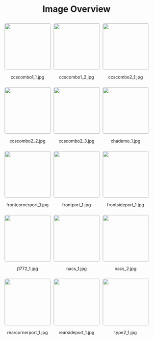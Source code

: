 <style>
    .image-gallery {
        display: flex;
        flex-wrap: wrap;
        gap: 10px;
        justify-content: center;
        padding: 10px;
    }
    .image-gallery img {
        width: 150px;
        height: auto;
        border: 1px solid #ddd;
        border-radius: 5px;
    }
    .image-gallery div {
        flex: 1 1 calc(33.333% - 20px); /* Three images per row on large screens */
        max-width: 150px;
        text-align: center;
    }
    @media (max-width: 768px) {
        .image-gallery div {
            flex: 1 1 calc(50% - 20px); /* Two images per row on medium screens */
        }
    }
    @media (max-width: 480px) {
        .image-gallery div {
            flex: 1 1 100%; /* One image per row on small screens */
        }
    }
</style>
<h1 style ="text-align: center;"> Image Overview </h1> <div class="image-gallery">
<div>
<img src="https://media.evkx.net/multimedia/technology/charging/connectors/ccscombo1_1_st.jpg">
<p>ccscombo1_1.jpg</p>
</div>
<div>
<img src="https://media.evkx.net/multimedia/technology/charging/connectors/ccscombo1_2_st.jpg">
<p>ccscombo1_2.jpg</p>
</div>
<div>
<img src="https://media.evkx.net/multimedia/technology/charging/connectors/ccscombo2_1_st.jpg">
<p>ccscombo2_1.jpg</p>
</div>
<div>
<img src="https://media.evkx.net/multimedia/technology/charging/connectors/ccscombo2_2_st.jpg">
<p>ccscombo2_2.jpg</p>
</div>
<div>
<img src="https://media.evkx.net/multimedia/technology/charging/connectors/ccscombo2_3_st.jpg">
<p>ccscombo2_3.jpg</p>
</div>
<div>
<img src="https://media.evkx.net/multimedia/technology/charging/connectors/chademo_1_st.jpg">
<p>chademo_1.jpg</p>
</div>
<div>
<img src="https://media.evkx.net/multimedia/technology/charging/connectors/frontcornerport_1_st.jpg">
<p>frontcornerport_1.jpg</p>
</div>
<div>
<img src="https://media.evkx.net/multimedia/technology/charging/connectors/frontport_1_st.jpg">
<p>frontport_1.jpg</p>
</div>
<div>
<img src="https://media.evkx.net/multimedia/technology/charging/connectors/frontsideport_1_st.jpg">
<p>frontsideport_1.jpg</p>
</div>
<div>
<img src="https://media.evkx.net/multimedia/technology/charging/connectors/j1772_1_st.jpg">
<p>j1772_1.jpg</p>
</div>
<div>
<img src="https://media.evkx.net/multimedia/technology/charging/connectors/nacs_1_st.jpg">
<p>nacs_1.jpg</p>
</div>
<div>
<img src="https://media.evkx.net/multimedia/technology/charging/connectors/nacs_2_st.jpg">
<p>nacs_2.jpg</p>
</div>
<div>
<img src="https://media.evkx.net/multimedia/technology/charging/connectors/rearcornerport_1_st.jpg">
<p>rearcornerport_1.jpg</p>
</div>
<div>
<img src="https://media.evkx.net/multimedia/technology/charging/connectors/rearsideport_1_st.jpg">
<p>rearsideport_1.jpg</p>
</div>
<div>
<img src="https://media.evkx.net/multimedia/technology/charging/connectors/type2_1_st.jpg">
<p>type2_1.jpg</p>
</div>
</div>
